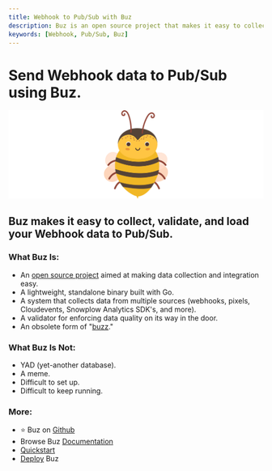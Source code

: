 ```yaml
---
title: Webhook to Pub/Sub with Buz
description: Buz is an open source project that makes it easy to collect, validate, and load Webhook data to Pub/Sub.
keywords: [Webhook, Pub/Sub, Buz]
---
```


# Send Webhook data to Pub/Sub using Buz.

![buzz](../../../static/img/buzz.png)


## Buz makes it easy to collect, validate, and load your Webhook data to Pub/Sub.


### What Buz Is:

- An [open source project](https://github.com/silverton-io/buz) aimed at making data collection and integration easy.
- A lightweight, standalone binary built with Go.
- A system that collects data from multiple sources (webhooks, pixels, Cloudevents, Snowplow Analytics SDK's, and more).
- A validator for enforcing data quality on its way in the door.
- An obsolete form of "[buzz](https://www.merriam-webster.com/dictionary/buzz)."


### What Buz Is Not:

- YAD (yet-another database).
- A meme.
- Difficult to set up.
- Difficult to keep running.


### More:
- ⭐ Buz on [Github](https://github.com/silverton-io/buz)
- Browse Buz [Documentation](/)
- [Quickstart](/examples/quickstart)
- [Deploy](/category/deploying-buz) Buz
